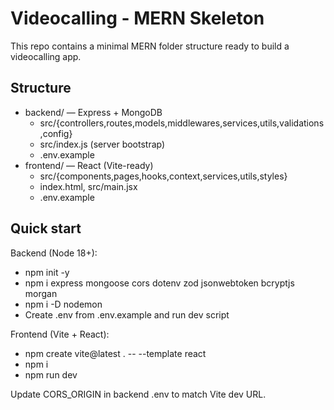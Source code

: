 # Videocalling - MERN Skeleton

This repo contains a minimal MERN folder structure ready to build a videocalling app.

## Structure
- backend/ — Express + MongoDB
  - src/{controllers,routes,models,middlewares,services,utils,validations,config}
  - src/index.js (server bootstrap)
  - .env.example
- frontend/ — React (Vite-ready)
  - src/{components,pages,hooks,context,services,utils,styles}
  - index.html, src/main.jsx
  - .env.example

## Quick start
Backend (Node 18+):
- npm init -y
- npm i express mongoose cors dotenv zod jsonwebtoken bcryptjs morgan
- npm i -D nodemon
- Create .env from .env.example and run dev script

Frontend (Vite + React):
- npm create vite@latest . -- --template react
- npm i
- npm run dev

Update CORS_ORIGIN in backend .env to match Vite dev URL.
